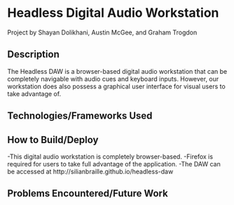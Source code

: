 <h1>Headless Digital Audio Workstation</h1>

Project by Shayan Dolikhani, Austin McGee, and Graham Trogdon


<h2>Description</h2>
The Headless DAW is a browser-based digital audio workstation that can be completely navigable with audio cues and keyboard inputs. However, our workstation does also possess a graphical user interface for visual users to take advantage of. 



<h2>Technologies/Frameworks Used</h2>



<h2>How to Build/Deploy</h2>
-This digital audio workstation is completely browser-based. 
-Firefox is required for users to take full advantage of the application.
-The DAW can be accessed at http://silianbraille.github.io/headless-daw

<h2>Problems Encountered/Future Work</h2>
